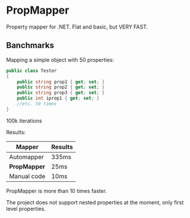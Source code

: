 # PropMapper
Property mapper for .NET. Flat and basic, but VERY FAST.

## Banchmarks

Mapping a simple object with 50 properties:

```cs
public class Tester
{
	public string prop1 { get; set; }
	public string prop2 { get; set; }
	public string prop3 { get; set; }
	public int iprop1 { get; set; }
	//etc. 50 times
}
```

100k iterations

Results:

| Mapper  | Results |
| ------------- | ------------- |
| Automapper   | 335ms  |
| **PropMapper**   | 25ms  |
| Manual code  | 10ms  |

PropMapper is more than 10 times faster.

The project does not support nested properties at the moment, only first level properties.
